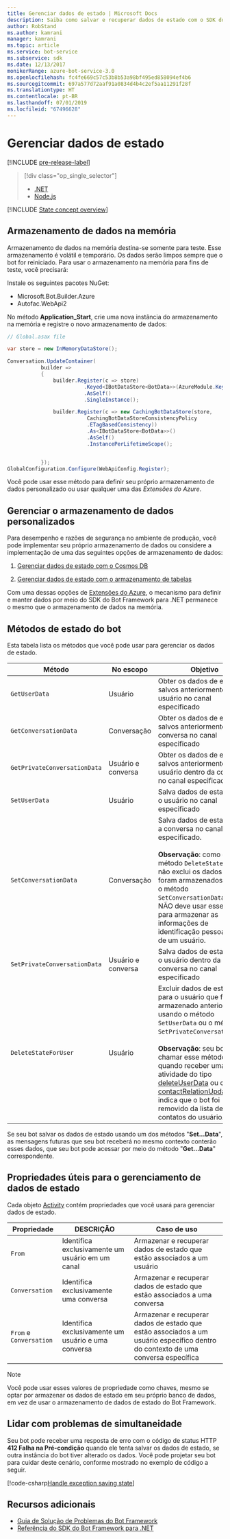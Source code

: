 ```yaml
---
title: Gerenciar dados de estado | Microsoft Docs
description: Saiba como salvar e recuperar dados de estado com o SDK do Bot Framework para .NET.
author: RobStand
ms.author: kamrani
manager: kamrani
ms.topic: article
ms.service: bot-service
ms.subservice: sdk
ms.date: 12/13/2017
monikerRange: azure-bot-service-3.0
ms.openlocfilehash: fc4fe669c57c53b8b53a98bf495ed858094ef4b6
ms.sourcegitcommit: 697a577d72aaf91a0834d4b4c2ef5aa11291f28f
ms.translationtype: HT
ms.contentlocale: pt-BR
ms.lasthandoff: 07/01/2019
ms.locfileid: "67496628"
---
```

# <a name="manage-state-data"></a>Gerenciar dados de estado

[!INCLUDE [pre-release-label](../includes/pre-release-label-v3.md)]

> [!div class="op_single_selector"]
> - [.NET](../dotnet/bot-builder-dotnet-state.md)
> - [Node.js](../nodejs/bot-builder-nodejs-state.md)

[!INCLUDE [State concept overview](../includes/snippet-dotnet-concept-state.md)]

## <a name="in-memory-data-storage"></a>Armazenamento de dados na memória

Armazenamento de dados na memória destina-se somente para teste. Esse armazenamento é volátil e temporário. Os dados serão limpos sempre que o bot for reiniciado. Para usar o armazenamento na memória para fins de teste, você precisará: 

Instale os seguintes pacotes NuGet: 
- Microsoft.Bot.Builder.Azure
- Autofac.WebApi2

No método **Application_Start**, crie uma nova instância do armazenamento na memória e registre o novo armazenamento de dados:

```cs
// Global.asax file

var store = new InMemoryDataStore();

Conversation.UpdateContainer(
           builder =>
           {
               builder.Register(c => store)
                         .Keyed<IBotDataStore<BotData>>(AzureModule.Key_DataStore)
                         .AsSelf()
                         .SingleInstance();

               builder.Register(c => new CachingBotDataStore(store,
                          CachingBotDataStoreConsistencyPolicy
                          .ETagBasedConsistency))
                          .As<IBotDataStore<BotData>>()
                          .AsSelf()
                          .InstancePerLifetimeScope();


           });
GlobalConfiguration.Configure(WebApiConfig.Register);

```

Você pode usar esse método para definir seu próprio armazenamento de dados personalizado ou usar qualquer uma das *Extensões do Azure*.

## <a name="manage-custom-data-storage"></a>Gerenciar o armazenamento de dados personalizados

Para desempenho e razões de segurança no ambiente de produção, você pode implementar seu próprio armazenamento de dados ou considere a implementação de uma das seguintes opções de armazenamento de dados:

1. [Gerenciar dados de estado com o Cosmos DB](bot-builder-dotnet-state-azure-cosmosdb.md)

2. [Gerenciar dados de estado com o armazenamento de tabelas](bot-builder-dotnet-state-azure-table-storage.md)

Com uma dessas opções de [Extensões do Azure](https://www.nuget.org/packages/Microsoft.Bot.Builder.Azure/), o mecanismo para definir e manter dados por meio do SDK do Bot Framework para .NET permanece o mesmo que o armazenamento de dados na memória.

## <a name="bot-state-methods"></a>Métodos de estado do bot

Esta tabela lista os métodos que você pode usar para gerenciar os dados de estado.

| Método | No escopo | Objetivo |                                                
|----|----|----|
| `GetUserData` | Usuário | Obter os dados de estado salvos anteriormente do usuário no canal especificado |
| `GetConversationData` | Conversação | Obter os dados de estado salvos anteriormente da conversa no canal especificado |
| `GetPrivateConversationData` | Usuário e conversa | Obter os dados de estado salvos anteriormente para o usuário dentro da conversa no canal especificado |
| `SetUserData` | Usuário | Salva dados de estado para o usuário no canal especificado |
| `SetConversationData` | Conversação | Salva dados de estado para a conversa no canal especificado. <br/><br/>**Observação**: como o método `DeleteStateForUser` não exclui os dados que foram armazenados usando o método `SetConversationData`, você NÃO deve usar esse método para armazenar as informações de identificação pessoal (PII) de um usuário. |
| `SetPrivateConversationData` | Usuário e conversa | Salva dados de estado para o usuário dentro da conversa no canal especificado |
| `DeleteStateForUser` | Usuário | Excluir dados de estado para o usuário que foi armazenado anteriormente usando o método `SetUserData` ou o método `SetPrivateConversationData`. <br/><br/>**Observação**: seu bot deverá chamar esse método quando receber uma atividade do tipo [deleteUserData](bot-builder-dotnet-activities.md#deleteuserdata) ou do tipo [contactRelationUpdate](bot-builder-dotnet-activities.md#contactrelationupdate), que indica que o bot foi removido da lista de contatos do usuário. |

Se seu bot salvar os dados de estado usando um dos métodos "**Set...Data**", as mensagens futuras que seu bot receberá no mesmo contexto conterão esses dados, que seu bot pode acessar por meio do método "**Get...Data**" correspondente.

## <a name="useful-properties-for-managing-state-data"></a>Propriedades úteis para o gerenciamento de dados de estado

Cada objeto [Activity][Activity] contém propriedades que você usará para gerenciar dados de estado.

| Propriedade | DESCRIÇÃO | Caso de uso |
|----|----|----|
| `From` | Identifica exclusivamente um usuário em um canal | Armazenar e recuperar dados de estado que estão associados a um usuário |
| `Conversation` | Identifica exclusivamente uma conversa | Armazenar e recuperar dados de estado que estão associados a uma conversa |
| `From` e `Conversation` | Identifica exclusivamente um usuário e uma conversa | Armazenar e recuperar dados de estado que estão associados a um usuário específico dentro do contexto de uma conversa específica |

> [!NOTE]
> Você pode usar esses valores de propriedade como chaves, mesmo se optar por armazenar os dados de estado em seu próprio banco de dados, em vez de usar o armazenamento de dados de estado do Bot Framework.

## <a name="handle-concurrency-issues"></a>Lidar com problemas de simultaneidade

Seu bot pode receber uma resposta de erro com o código de status HTTP **412 Falha na Pré-condição** quando ele tenta salvar os dados de estado, se outra instância do bot tiver alterado os dados. Você pode projetar seu bot para cuidar deste cenário, conforme mostrado no exemplo de código a seguir.

[!code-csharp[Handle exception saving state](../includes/code/dotnet-state.cs#handleException)]

## <a name="additional-resources"></a>Recursos adicionais

- [Guia de Solução de Problemas do Bot Framework](../bot-service-troubleshoot-general-problems.md)
- <a href="/dotnet/api/?view=botbuilder-3.11.0" target="_blank">Referência do SDK do Bot Framework para .NET</a>

[Activity]: https://docs.botframework.com/csharp/builder/sdkreference/dc/d2f/class_microsoft_1_1_bot_1_1_connector_1_1_activity.html
